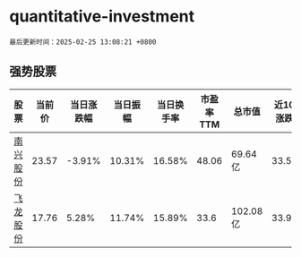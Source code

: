 # quantitative-investment

`最后更新时间：2025-02-25 13:08:21 +0800`

## 强势股票

|股票|当前价|当日涨跌幅|当日振幅|当日换手率|市盈率TTM|总市值|近10日涨跌幅|
|----|----|----|----|----|----|----|----|
|[南兴股份](https://xueqiu.com/S/SZ002757)|23.57|-3.91%|10.31%|16.58%|48.06|69.64亿|33.54%|
|[飞龙股份](https://xueqiu.com/S/SZ002536)|17.76|5.28%|11.74%|15.89%|33.6|102.08亿|33.94%|
